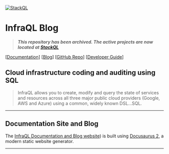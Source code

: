 [![StackQL](https://stackql.io/img/stackql-banner.png)](https://stackql.io/blog)  

# InfraQL Blog

> __*This repository has been archived.  The active projects are now located at [StackQL](https://github.com/stackql)*__

[[Documentation](https://stackql.io/docs)]  [[Blog](https://stackql.io/blog)] [[GitHub Repo](https://github.com/stackql/stackql)] [[Developer Guide](https://github.com/infraql/infraql/blob/develop/developer_guide.md)]

## Cloud infrastructure coding and auditing using SQL

> InfraQL allows you to create, modify and query the state of services and resources across all three major public cloud providers (Google, AWS and Azure) using a common, widely known DSL...SQL.

----
## Documentation Site and Blog  

The [InfraQL Documentation and Blog website](https://stackql.io/docs)) is built using [Docusaurus 2](https://docusaurus.io/), a modern static website generator. 

----
